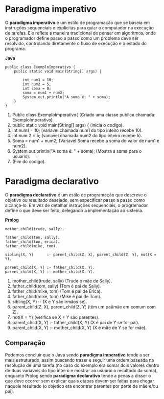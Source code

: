 # Paradigma imperativo

O **paradigma imperativo** é um estilo de programação que se baseia em instruções sequenciais e explícitas para guiar o computador na execução de tarefas. Ele reflete a maneira tradicional de pensar em algoritmos, onde o programador define passo a passo como um problema deve ser resolvido, controlando diretamente o fluxo de execução e o estado do programa. 

**Java**
```
public class ExemploImperativo {
    public static void main(String[] args) {
    
        int num1 = 10;
        int num2 = 5;
        int soma = 0;
        soma = num1 + num2;
        System.out.println("A soma é: " + soma);
    }
} 
```
1. Public class ExemploImperativo{ (Criado uma classe publica chamada: ExemploImperativo).
2. public static void main(String[] args) { (inicia o codigo).
3. int num1 = 10; (variavel chamada num1  do tipo inteiro recebe 10).
4. int num 2 = 5; (variavel chamada num2  do tipo inteiro recebe 5).
5. Soma = num1 + num2; (Variavel Soma recebe a soma do valor de num1 e num2).
6. System.out.println("A soma é: " + soma); (Mostra a soma para o usuario).
7. (Fim do codigo).

# Paradigma declarativo

O **paradigma declarativo** é um estilo de programação que descreve o objetivo ou resultado desejado, sem especificar passo a passo como alcançá-lo. Em vez de detalhar instruções sequenciais, o programador define o que deve ser feito, delegando a implementação ao sistema.

**Prolog**
```
mother_child(trude, sally).

father_child(tom, sally).
father_child(tom, erica).
father_child(mike, tom).

sibling(X, Y)      :- parent_child(Z, X), parent_child(Z, Y), not(X = Y).

parent_child(X, Y) :- father_child(X, Y).
parent_child(X, Y) :- mother_child(X, Y).
```
1. mother_child(trude, sally) (Trude é mãe de Sally).
2. father_child(tom, sally) (Tom é pai de Sally).
3. father_child(mike, tom) (Tom é pai de Erica).
4. father_child(mike, tom) (Mike é pai de Tom).
5. sibling(X, Y) :- (X e Y são irmãos se).
6. parent_child(Z, X), parent_child(Z, Y)  (têm um pai/mãe em comum com Z).
7. not(X = Y) (verifica se X ≠ Y são parentes).
8. parent_child(X, Y) :- father_child(X, Y) (X é pai de Y se for pai). 
9. parent_child(X, Y) :- mother_child(X, Y) (X é mãe de Y se for mãe).

## Comparação

Podemos concluir que o Java sendo **paradigma imperativo** tende a ser mais estruturado, assim buscando trazer e seguir uma ordem baseada na resolução de uma tarefa (no caso do exemplo era somar dois valores dentro de duas variaveis do tipo inteiro e mostrar ao usuario o resultado da soma), enquanto Prolog sendo **paradigma declarativo** tende a penas a disser o que deve ocorrer sem explicar quais etapas devem ser feitas para chegar naquele resultado (o objetico era encontrar parentes por parte de mãe e/ou pai).

  

